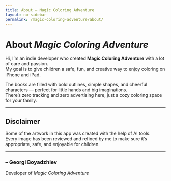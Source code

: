 ```yaml
---
title: About – Magic Coloring Adventure
layout: no-sidebar
permalink: /magic-coloring-adventure/about/
---
```


# About *Magic Coloring Adventure*

Hi, I’m an indie developer who created **Magic Coloring Adventure** with a lot of care and passion.  
My goal is to give children a safe, fun, and creative way to enjoy coloring on iPhone and iPad.  

The books are filled with bold outlines, simple shapes, and cheerful characters — perfect for little hands and big imaginations.  
There’s zero tracking and zero advertising here, just a cozy coloring space for your family.

---

## Disclaimer

Some of the artwork in this app was created with the help of AI tools.  
Every image has been reviewed and refined by me to make sure it’s appropriate, safe, and enjoyable for children.

---

### – Georgi Boyadzhiev  
Developer of *Magic Coloring Adventure*
